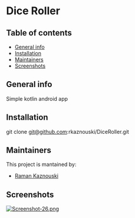 # Dice Roller

## Table of contents
* [General info](#general-info)
* [Installation](#setup)
* [Maintainers](#maintainers)
* [Screenshots](#screenshots)

## General info
Simple kotlin android app

## Installation
git clone git@github.com:rkaznouski/DiceRoller.git

## Maintainers
This project is mantained by:
* [Raman Kaznouski](http://github.com/rKaznouski)

## Screenshots
[![Screenshot-26.png](https://i.postimg.cc/gkx4hWkj/Screenshot-26.png)](https://postimg.cc/SJpW0H9b)
